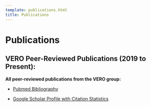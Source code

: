 ```yaml
---
template: publications.html
title: Publications
---
```

# Publications
## VERO Peer-Reviewed Publications (2019 to Present):

<b>All peer-reviewed publications from the VERO group:</b>

* [Pubmed Bibliography](https://www.ncbi.nlm.nih.gov/myncbi/vero.publications.1/bibliography/public/)

* [Google Scholar Profile with Citation Statistics](https://scholar.google.com/citations?user=WVDlQrUAAAAJ)

